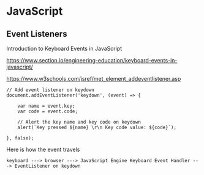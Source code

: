 # JavaScript

## Event Listeners

Introduction to Keyboard Events in JavaScript

https://www.section.io/engineering-education/keyboard-events-in-javascript/

https://www.w3schools.com/jsref/met_element_addeventlistener.asp 

```
// Add event listener on keydown
document.addEventListener('keydown', (event) => {
            
    var name = event.key;
    var code = event.code;
            
    // Alert the key name and key code on keydown
    alert(`Key pressed ${name} \r\n Key code value: ${code}`);

}, false);
```

Here is how the event travels

```
keyboard ---> browser ---> JavaScript Engine Keyboard Event Handler ---> EventListener on keydown

